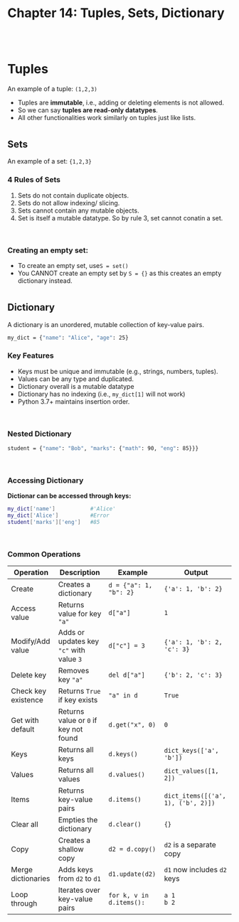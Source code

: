 #
# Chapter 14: Tuples, Sets, Dictionary

<br>
<br>

# Tuples
An example of a tuple: `(1,2,3)`
- Tuples are **immutable**, i.e., adding or deleting elements is not allowed.
- So we can say **tuples are read-only datatypes**.
- All other functionalities work similarly on tuples just like lists.

#

## Sets
An example of a set: `{1,2,3}`
### 4 Rules of Sets
1. Sets do not contain duplicate objects.
2. Sets do not allow indexing/ slicing.
3. Sets cannot contain any mutable objects.
4. Set is itself a mutable datatype. So by rule 3, set cannot conatin a set.
<br>

### **Creating an empty set:**
- To create an empty set, use`S = set()`
- You CANNOT create an empty set by `S = {}` as this creates an empty dictionary instead.

#

## Dictionary
A dictionary is an unordered, mutable collection of key-value pairs.
<br>

```bash
my_dict = {"name": "Alice", "age": 25}
```

### Key Features
- Keys must be unique and immutable (e.g., strings, numbers, tuples).
- Values can be any type and duplicated.
- Dictionary overall is a mutable datatype
- Dictionary has no indexing (i.e., `my_dict[1]` will not work)
- Python 3.7+ maintains insertion order.

<br>

### Nested Dictionary
```bash
student = {"name": "Bob", "marks": {"math": 90, "eng": 85}}}
```

<br>

### Accessing Dictionary
**Dictionar can be accessed through keys:**
```bash
my_dict['name']           #'Alice'
my_dict['Alice']          #Error
student['marks']['eng']   #85
```
<br>

### **Common Operations**
| **Operation**       | **Description**                          | **Example**              | **Output**                         |
| ------------------- | ---------------------------------------- | ------------------------ | ---------------------------------- |
| Create              | Creates a dictionary                     | `d = {"a": 1, "b": 2}`   | `{'a': 1, 'b': 2}`                 |
| Access value        | Returns value for key `"a"`              | `d["a"]`                 | `1`                                |
| Modify/Add value    | Adds or updates key `"c"` with value `3` | `d["c"] = 3`             | `{'a': 1, 'b': 2, 'c': 3}`         |
| Delete key          | Removes key `"a"`                        | `del d["a"]`             | `{'b': 2, 'c': 3}`                 |
| Check key existence | Returns `True` if key exists             | `"a" in d`               | `True`                             |
| Get with default    | Returns value or `0` if key not found    | `d.get("x", 0)`          | `0`                                |
| Keys                | Returns all keys                         | `d.keys()`               | `dict_keys(['a', 'b'])`            |
| Values              | Returns all values                       | `d.values()`             | `dict_values([1, 2])`              |
| Items               | Returns key-value pairs                  | `d.items()`              | `dict_items([('a', 1), ('b', 2)])` |
| Clear all           | Empties the dictionary                   | `d.clear()`              | `{}`                               |
| Copy                | Creates a shallow copy                   | `d2 = d.copy()`          | `d2` is a separate copy            |
| Merge dictionaries  | Adds keys from `d2` to `d1`              | `d1.update(d2)`          | `d1` now includes `d2` keys        |
| Loop through        | Iterates over key-value pairs            | `for k, v in d.items():` | `a 1`<br>`b 2`                     |

